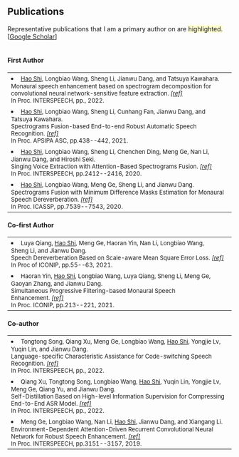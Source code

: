 
## <i class="fa fa-chevron-right"></i> Publications

Representative publications that I am a primary author on are
<span style='background-color: #ffffd0'>highlighted.</span><br>
[<a href="https://scholar.google.com/citations?user=DclFbLwAAAAJ&hl">Google Scholar</a>]
<br>
<br>

<h4>First Author</h4>
<table class="table table-hover">
<tr id="tr-shi22_interspeech">
<td>
<li>
    <font size=2>
        <u>Hao&nbsp;Shi</u>, Longbiao&nbsp;Wang, Sheng&nbsp;Li, Jianwu&nbsp;Dang, and Tatsuya&nbsp;Kawahara.<br>
        Monaural speech enhancement based on spectrogram decomposition for convolutional neural network-sensitive feature extraction.&nbsp;<em><a href='' target='_blank'>[ref]</a> </em><br>
        In Proc. INTERSPEECH, pp., 2022.<br>
    </font>
</li>
</td>
</tr>
    
<tr id="tr-shi21_apsipa">
<td>
<li>
<font size=2>
    <u>Hao&nbsp;Shi</u>, Longbiao&nbsp;Wang, Sheng&nbsp;Li, Cunhang&nbsp;Fan, Jianwu&nbsp;Dang, and Tatsuya&nbsp;Kawahara.<br>
    Spectrograms Fusion-based End-to-end Robust Automatic Speech Recognition.&nbsp;<em><a href='https://github.com/hshi-speech/resume/blob/main/pdf/APSIPA-2021.pdf' target='_blank'>[ref]</a> </em><br>
    In Proc. APSIPA ASC, pp.438--442, 2021.<br>
</font>
</li>
</td>
</tr>

<tr id="tr-shi20_interspeech">
<td>
<li>
<font size=2>
    <u>Hao&nbsp;Shi</u>, Longbiao&nbsp;Wang, Sheng&nbsp;Li, Chenchen&nbsp;Ding, Meng&nbsp;Ge, Nan&nbsp;Li, Jianwu&nbsp;Dang, and Hiroshi&nbsp;Seki.<br>
    Singing Voice Extraction with Attention-Based Spectrograms Fusion.&nbsp;<em><a href='https://github.com/hshi-speech/resume/blob/main/pdf/Wed-1-11-1.pdf' target='_blank'>[ref]</a> </em><br>
    In Proc. INTERSPEECH, pp.2412--2416, 2020.<br>
</font>
</li>
</td>
</tr>

<tr id="tr-9054661">
<td>
<li>
<font size=2>
    <u>Hao&nbsp;Shi</u>, Longbiao&nbsp;Wang, Meng&nbsp;Ge, Sheng&nbsp;Li, and Jianwu&nbsp;Dang.<br>
    Spectrograms Fusion with Minimum Difference Masks Estimation for Monaural Speech Dereverberation.&nbsp;<em><a href='https://github.com/hshi-speech/resume/blob/main/pdf/0007539.pdf' target='_blank'>[ref]</a> </em><br>
    In Proc. ICASSP, pp.7539--7543, 2020.<br>
</font>
</li>
</td>
</tr>
</table>



<h4>Co-first Author</h4>
<table class="table table-hover">

<tr id="tr-qiang21_iconip">
<td>
<li>
<font size=2>
    Luya&nbsp;Qiang, <u>Hao&nbsp;Shi</u>, Meng&nbsp;Ge, Haoran&nbsp;Yin, Nan&nbsp;Li, Longbiao&nbsp;Wang, Sheng&nbsp;Li, and Jianwu&nbsp;Dang.<br>
    Speech Dereverberation Based on Scale-aware Mean Square Error Loss.&nbsp;<em><a href='https://github.com/hshi-speech/resume/blob/main/pdf/SaSD.pdf' target='_blank'>[ref]</a> </em><br>
    In Proc of ICONIP, pp.55--63, 2021.<br>
</font>
</li>
</td>
</tr>


<tr id="tr-yin21_iconip">
<td>
<li>
<font size=2>
    Haoran&nbsp;Yin, <u>Hao&nbsp;Shi</u>, Longbiao&nbsp;Wang, Luya&nbsp;Qiang, Sheng&nbsp;Li, Meng&nbsp;Ge, Gaoyan&nbsp;Zhang, and Jianwu&nbsp;Dang.<br>
    Simultaneous Progressive Filtering-based Monaural Speech Enhancement.&nbsp;<em><a href='https://github.com/hshi-speech/resume/blob/main/pdf/iconip2021-yin.pdf' target='_blank'>[ref]</a> </em><br>
    In Proc. ICONIP, pp.213--221, 2021.<br>
</font>
</li>
</td>
</tr>
</table>



<h4>Co-author</h4>
<table class="table table-hover">
<tr id="tr-song22_interspeech" >
<td>
<li>
<font size=2>
    Tongtong&nbsp;Song, Qiang&nbsp;Xu, Meng&nbsp;Ge, Longbiao&nbsp;Wang, <u>Hao&nbsp;Shi</u>, Yongjie&nbsp;Lv, Yuqin&nbsp;Lin, and Jianwu&nbsp;Dang.<br>
    Language-specific Characteristic Assistance for Code-switching Speech Recognition.&nbsp;<em><a href='' target='_blank'>[ref]</a> </em><br>
    In Proc. INTERSPEECH, pp., 2022.<br>
</font>
</li>
</td>
</tr>
    
<tr id="tr-xu22_interspeech" >
<td>
<li>
<font size=2>
    Qiang&nbsp;Xu, Tongtong&nbsp;Song, Longbiao&nbsp;Wang, <u>Hao&nbsp;Shi</u>, Yuqin&nbsp;Lin, Yongjie&nbsp;Lv, Meng&nbsp;Ge, Qiang&nbsp;Yu, and Jianwu&nbsp;Dang.<br>
    Self-Distillation Based on High-level Information Supervision for Compressing End-to-End ASR Model.&nbsp;<em><a href='' target='_blank'>[ref]</a> </em><br>
    In Proc. INTERSPEECH, pp., 2022.<br>
</font>
</li>
</td>
</tr>
    
<tr id="tr-ge19_interspeech" >
<td>
<li>
<font size=2>
    Meng&nbsp;Ge, Longbiao&nbsp;Wang, Nan&nbsp;Li, <u>Hao&nbsp;Shi</u>, Jianwu&nbsp;Dang, and Xiangang&nbsp;Li.<br>
    Environment-Dependent Attention-Driven Recurrent Convolutional Neural Network for Robust Speech Enhancement.&nbsp;<em><a href='https://github.com/hshi-speech/resume/blob/main/pdf/1477.pdf' target='_blank'>[ref]</a> </em><br>
    In Proc. INTERSPEECH, pp.3151--3157, 2019.<br>
</font>
</li>
</td>
</tr>

</table>

